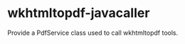 wkhtmltopdf-javacaller
======================
Provide a PdfService class used to call wkhtmltopdf tools.
